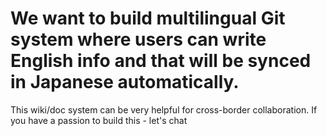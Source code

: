 # We want to build multilingual Git system where users can write English info and that will be synced in Japanese automatically.
This wiki/doc system can be very helpful for cross-border collaboration. If you have a passion to build this - let's chat
